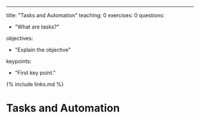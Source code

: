 ---
title: "Tasks and Automation"
teaching: 0
exercises: 0
questions:
- "What are tasks?"


objectives:
- "Explain the objective"


keypoints:
- "First key point."

{% include links.md %}


# Tasks and Automation

